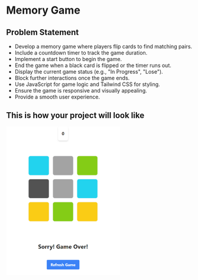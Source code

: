 # Memory Game

## Problem Statement

- Develop a memory game where players flip cards to find matching pairs.
- Include a countdown timer to track the game duration.
- Implement a start button to begin the game.
- End the game when a black card is flipped or the timer runs out.
- Display the current game status (e.g., "In Progress", "Lose").
- Block further interactions once the game ends.
- Use JavaScript for game logic and Tailwind CSS for styling.
- Ensure the game is responsive and visually appealing.
- Provide a smooth user experience.

## This is how your project will look like
<img src="image.png" alt="Demo Page" height="400">